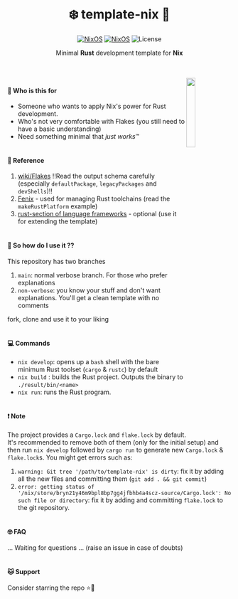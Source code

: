 <div align=center>

# ❄️ template-nix 🦀

[![NixOS](https://img.shields.io/badge/Made_for-Rust-orange.svg?logo=rust)](https://nixos.org) [![NixOS](https://img.shields.io/badge/Flakes-Nix-informational.svg?logo=nixos)](https://nixos.org) ![License](https://img.shields.io/github/license/helium18/template-nix) 

Minimal **Rust** development template for **Nix**

</div>

<br><br>
<img src="https://upload.wikimedia.org/wikipedia/commons/thumb/2/20/Rustacean-orig-noshadow.svg/768px-Rustacean-orig-noshadow.svg.png?20220509231635" align="right" width="20%">
#### 🤔 Who is this for 
- Someone who wants to apply Nix's power for Rust development.
- Who's not very comfortable with Flakes (you still need to have a basic understanding)
- Need something minimal that *just works*™
<br><br>
#### 📖 Reference
1. [wiki/Flakes](https://nixos.wiki/wiki/Flakes) !!Read the output schema carefully (especially `defaultPackage`, `legacyPackages` and `devShells`)!!
2. [Fenix](https://github.com/nix-community/fenix) - used for managing Rust toolchains (read the `makeRustPlatform` example)
3. [rust-section of language frameworks](https://github.com/NixOS/nixpkgs/blob/master/doc/languages-frameworks/rust.section.md#cargo-features-cargo-features) - optional (use it for extending the template)
<br><br>
#### 🚎 So how do I use it ??
This repository has two branches
1. `main`: normal verbose branch. For those who prefer explanations
2. `non-verbose`: you know your stuff and don't want explanations. You'll get a clean template with no comments

fork, clone and use it to your liking
<br><br>
#### 💻 Commands 
- `nix develop`: opens up a `bash` shell with the bare minimum Rust toolset (`cargo` & `rustc`) by default
- `nix build` : builds the Rust project. Outputs the binary to `./result/bin/<name>`
- `nix run`: runs the Rust program.
<br><br>
#### ❗ Note
The project provides a `Cargo.lock` and `flake.lock` by default.<br>
It's recommended to remove both of them (only for the initial setup) and then run `nix develop` followed by `cargo run` to generate new `Cargo.lock` & `flake.lock`s. You might get errors such as:
1. `warning: Git tree '/path/to/template-nix' is dirty`: fix it by adding all the new files and committing them (`git add . && git commit`)
2. `error: getting status of '/nix/store/bryn21y46m9bpl8bp7gg4jfbhb4a4scz-source/Cargo.lock': No such file or directory`: fix it by adding and committing `flake.lock` to the git repository.
<br><br>
#### 🤓 FAQ
... Waiting for questions ... (raise an issue in case of doubts)
<br><br>
#### 🐱 Support 
Consider starring the repo ⭐🦀
